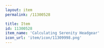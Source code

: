 ```yaml
---
layout: item
permalink: /11300528

title: Item
id: 11300528
item_name: 'Calculating Serenity Headgear'
icon_url: 'item/icon/11309998.png'
---
```

